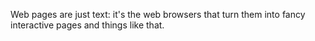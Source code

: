 Web pages are just text: it's the web browsers that turn them into fancy interactive pages and things like that.